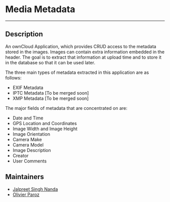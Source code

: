 # Media Metadata
---

## Description
An ownCloud Application, which provides CRUD access to the metadata stored in the images. 
Images can contain extra information embedded in the header. The goal is to extract that information at upload time and to store it in the database so that it can be used later.

The three main types of metadata extracted in this application are as follows:

- EXIF Metadata
- IPTC Metadata [To be merged soon]
- XMP Metadata [To be merged soon]

The major fields of metadata that are concentrated on are:

- Date and Time
- GPS Location and Coordinates
- Image Width and Image Height
- Image Orientation
- Camera Make
- Camera Model
- Image Description
- Creator
- User Comments

## Maintainers

- [Jalpreet Singh Nanda](https://github.com/imjalpreet)
- [Olivier Paroz](https://github.com/oparoz)
